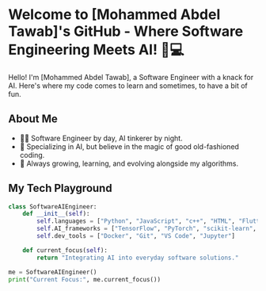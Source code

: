 # Welcome to [Mohammed Abdel Tawab]'s GitHub - Where Software Engineering Meets AI! 🤖💻

Hello! I'm [Mohammed Abdel Tawab], a Software Engineer with a knack for AI. Here's where my code comes to learn and sometimes, to have a bit of fun.

## About Me

- 👨‍💻 Software Engineer by day, AI tinkerer by night.
- 🧠 Specializing in AI, but believe in the magic of good old-fashioned coding.
- 🌱 Always growing, learning, and evolving alongside my algorithms.

## My Tech Playground

```python
class SoftwareAIEngineer:
    def __init__(self):
        self.languages = ["Python", "JavaScript", "c++", "HTML", "Flutter"]
        self.AI_frameworks = ["TensorFlow", "PyTorch", "scikit-learn", "Keras"]
        self.dev_tools = ["Docker", "Git", "VS Code", "Jupyter"]

    def current_focus(self):
        return "Integrating AI into everyday software solutions."

me = SoftwareAIEngineer()
print("Current Focus:", me.current_focus())
